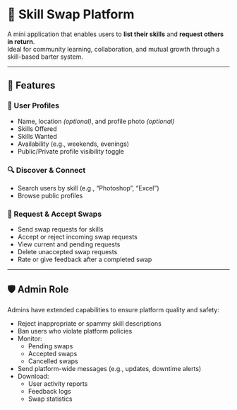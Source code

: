 # 🔁 Skill Swap Platform

A mini application that enables users to **list their skills** and **request others in return**.  
Ideal for community learning, collaboration, and mutual growth through a skill-based barter system.

---

## 📌 Features

### 👤 User Profiles
- Name, location *(optional)*, and profile photo *(optional)*
- Skills Offered
- Skills Wanted
- Availability (e.g., weekends, evenings)
- Public/Private profile visibility toggle

### 🔍 Discover & Connect
- Search users by skill (e.g., “Photoshop”, “Excel”)
- Browse public profiles

### 🔄 Request & Accept Swaps
- Send swap requests for skills
- Accept or reject incoming swap requests
- View current and pending requests
- Delete unaccepted swap requests
- Rate or give feedback after a completed swap

---

## 🛡️ Admin Role
Admins have extended capabilities to ensure platform quality and safety:

- Reject inappropriate or spammy skill descriptions
- Ban users who violate platform policies
- Monitor:
  - Pending swaps
  - Accepted swaps
  - Cancelled swaps
- Send platform-wide messages (e.g., updates, downtime alerts)
- Download:
  - User activity reports
  - Feedback logs
  - Swap statistics